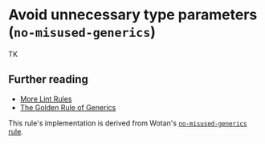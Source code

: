 # Avoid unnecessary type parameters (`no-misused-generics`)

TK

## Further reading

- [More Lint Rules](https://ncjamieson.com/more-lint-rules/)
- [The Golden Rule of Generics](https://effectivetypescript.com/2020/08/12/generics-golden-rule/)

This rule's implementation is derived from Wotan's [`no-misused-generics` rule](https://github.com/fimbullinter/wotan/blob/11368a193ba90a9e79b9f6ab530be1b434b122de/packages/mimir/docs/no-misused-generics.md).